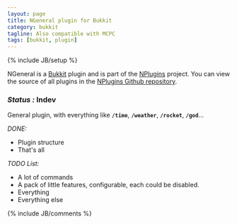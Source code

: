 ```yaml
---
layout: page
title: NGeneral plugin for Bukkit
category: bukkit
tagline: Also compatible with MCPC
tags: [bukkit, plugin]
---
```

{% include JB/setup %}

NGeneral is a [Bukkit][] plugin and is part of the [NPlugins][] project.
You can view the source of all plugins in the [NPlugins Github repository][].

### *Status :* Indev

General plugin, with everything like **`/time`**, **`/weather`**, **`/rocket`**, **`/god`**...

_DONE:_
* Plugin structure
* That's all

_TODO List:_
* A lot of commands
* A pack of little features, configurable, each could be disabled.
* Everything
* Everything else

{% include JB/comments %}

<!--- Under this lines are links defined --->
[Bukkit]: http://bukkit.org "Bukkit Forums"

[NPlugins]: /bukkit/NPlugins.html "NPlugins project page"
[NPlugins Github repository]: https://github.com/Ribesg/NPlugins "NPlugins Github repository"